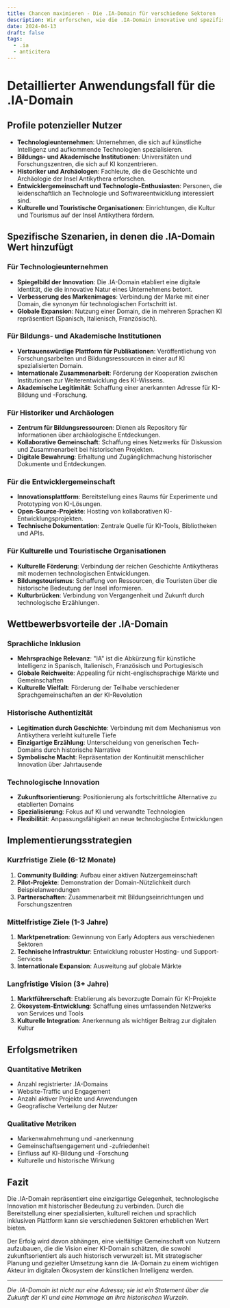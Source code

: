 ```yaml
---
title: Chancen maximieren - Die .IA-Domain für verschiedene Sektoren
description: Wir erforschen, wie die .IA-Domain innovative und spezifische Lösungen für Technologieunternehmen, Akademiker, Historiker, Entwickler und Kulturorganisationen bietet.
date: 2024-04-13
draft: false
tags:
  - .ia
  - anticitera
---
```


# Detaillierter Anwendungsfall für die .IA-Domain

## Profile potenzieller Nutzer

- **Technologieunternehmen**: Unternehmen, die sich auf künstliche Intelligenz und aufkommende Technologien spezialisieren.
- **Bildungs- und Akademische Institutionen**: Universitäten und Forschungszentren, die sich auf KI konzentrieren.
- **Historiker und Archäologen**: Fachleute, die die Geschichte und Archäologie der Insel Antikythera erforschen.
- **Entwicklergemeinschaft und Technologie-Enthusiasten**: Personen, die leidenschaftlich an Technologie und Softwareentwicklung interessiert sind.
- **Kulturelle und Touristische Organisationen**: Einrichtungen, die Kultur und Tourismus auf der Insel Antikythera fördern.

## Spezifische Szenarien, in denen die .IA-Domain Wert hinzufügt

### Für Technologieunternehmen

- **Spiegelbild der Innovation**: Die .IA-Domain etabliert eine digitale Identität, die die innovative Natur eines Unternehmens betont.
- **Verbesserung des Markenimages**: Verbindung der Marke mit einer Domain, die synonym für technologischen Fortschritt ist.
- **Globale Expansion**: Nutzung einer Domain, die in mehreren Sprachen KI repräsentiert (Spanisch, Italienisch, Französisch).

### Für Bildungs- und Akademische Institutionen

- **Vertrauenswürdige Plattform für Publikationen**: Veröffentlichung von Forschungsarbeiten und Bildungsressourcen in einer auf KI spezialisierten Domain.
- **Internationale Zusammenarbeit**: Förderung der Kooperation zwischen Institutionen zur Weiterentwicklung des KI-Wissens.
- **Akademische Legitimität**: Schaffung einer anerkannten Adresse für KI-Bildung und -Forschung.

### Für Historiker und Archäologen

- **Zentrum für Bildungsressourcen**: Dienen als Repository für Informationen über archäologische Entdeckungen.
- **Kollaborative Gemeinschaft**: Schaffung eines Netzwerks für Diskussion und Zusammenarbeit bei historischen Projekten.
- **Digitale Bewahrung**: Erhaltung und Zugänglichmachung historischer Dokumente und Entdeckungen.

### Für die Entwicklergemeinschaft

- **Innovationsplattform**: Bereitstellung eines Raums für Experimente und Prototyping von KI-Lösungen.
- **Open-Source-Projekte**: Hosting von kollaborativen KI-Entwicklungsprojekten.
- **Technische Dokumentation**: Zentrale Quelle für KI-Tools, Bibliotheken und APIs.

### Für Kulturelle und Touristische Organisationen

- **Kulturelle Förderung**: Verbindung der reichen Geschichte Antikytheras mit modernen technologischen Entwicklungen.
- **Bildungstourismus**: Schaffung von Ressourcen, die Touristen über die historische Bedeutung der Insel informieren.
- **Kulturbrücken**: Verbindung von Vergangenheit und Zukunft durch technologische Erzählungen.

## Wettbewerbsvorteile der .IA-Domain

### **Sprachliche Inklusion**
- **Mehrsprachige Relevanz**: "IA" ist die Abkürzung für künstliche Intelligenz in Spanisch, Italienisch, Französisch und Portugiesisch
- **Globale Reichweite**: Appealing für nicht-englischsprachige Märkte und Gemeinschaften
- **Kulturelle Vielfalt**: Förderung der Teilhabe verschiedener Sprachgemeinschaften an der KI-Revolution

### **Historische Authentizität**
- **Legitimation durch Geschichte**: Verbindung mit dem Mechanismus von Antikythera verleiht kulturelle Tiefe
- **Einzigartige Erzählung**: Unterscheidung von generischen Tech-Domains durch historische Narrative
- **Symbolische Macht**: Repräsentation der Kontinuität menschlicher Innovation über Jahrtausende

### **Technologische Innovation**
- **Zukunftsorientierung**: Positionierung als fortschrittliche Alternative zu etablierten Domains
- **Spezialisierung**: Fokus auf KI und verwandte Technologien
- **Flexibilität**: Anpassungsfähigkeit an neue technologische Entwicklungen

## Implementierungsstrategien

### **Kurzfristige Ziele (6-12 Monate)**
1. **Community Building**: Aufbau einer aktiven Nutzergemeinschaft
2. **Pilot-Projekte**: Demonstration der Domain-Nützlichkeit durch Beispielanwendungen
3. **Partnerschaften**: Zusammenarbeit mit Bildungseinrichtungen und Forschungszentren

### **Mittelfristige Ziele (1-3 Jahre)**
1. **Marktpenetration**: Gewinnung von Early Adopters aus verschiedenen Sektoren
2. **Technische Infrastruktur**: Entwicklung robuster Hosting- und Support-Services
3. **Internationale Expansion**: Ausweitung auf globale Märkte

### **Langfristige Vision (3+ Jahre)**
1. **Marktführerschaft**: Etablierung als bevorzugte Domain für KI-Projekte
2. **Ökosystem-Entwicklung**: Schaffung eines umfassenden Netzwerks von Services und Tools
3. **Kulturelle Integration**: Anerkennung als wichtiger Beitrag zur digitalen Kultur

## Erfolgsmetriken

### **Quantitative Metriken**
- Anzahl registrierter .IA-Domains
- Website-Traffic und Engagement
- Anzahl aktiver Projekte und Anwendungen
- Geografische Verteilung der Nutzer

### **Qualitative Metriken**
- Markenwahrnehmung und -anerkennung
- Gemeinschaftsengagement und -zufriedenheit
- Einfluss auf KI-Bildung und -Forschung
- Kulturelle und historische Wirkung

## Fazit

Die .IA-Domain repräsentiert eine einzigartige Gelegenheit, technologische Innovation mit historischer Bedeutung zu verbinden. Durch die Bereitstellung einer spezialisierten, kulturell reichen und sprachlich inklusiven Plattform kann sie verschiedenen Sektoren erheblichen Wert bieten.

Der Erfolg wird davon abhängen, eine vielfältige Gemeinschaft von Nutzern aufzubauen, die die Vision einer KI-Domain schätzen, die sowohl zukunftsorientiert als auch historisch verwurzelt ist. Mit strategischer Planung und gezielter Umsetzung kann die .IA-Domain zu einem wichtigen Akteur im digitalen Ökosystem der künstlichen Intelligenz werden.

---

*Die .IA-Domain ist nicht nur eine Adresse; sie ist ein Statement über die Zukunft der KI und eine Hommage an ihre historischen Wurzeln.*